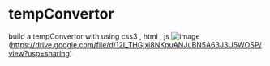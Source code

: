 # tempConvertor
build a tempConvertor with using css3 , html , js 
![image](https://drive.google.com/uc?export=view&id=12I_THGjxi8NKpuANJuBN5A63J3U5WOSP)
(https://drive.google.com/file/d/12I_THGjxi8NKpuANJuBN5A63J3U5WOSP/view?usp=sharing)

